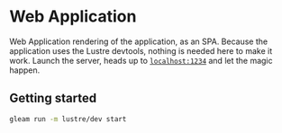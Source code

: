 # Web Application

Web Application rendering of the application, as an SPA. Because the application
uses the Lustre devtools, nothing is needed here to make it work. Launch the
server, heads up to [`localhost:1234`](http://localhost:1234) and let the magic
happen.

## Getting started

```sh
gleam run -m lustre/dev start
```
